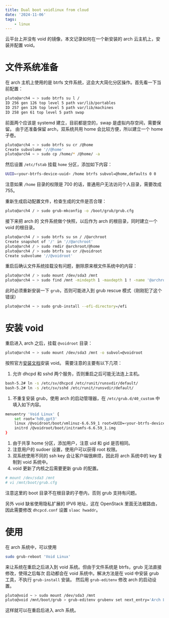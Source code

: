 ```yaml
---
title: Dual boot voidlinux from cloud
date: '2024-11-06'
tags:
    - linux
---
```


云平台上并没有 void 的镜像，本文记录如何在一个新安装的 arch 云主机上，安装并配置 void。

<!--more-->

# 文件系统准备

在 arch 主机上使用的是 btrfs 文件系统，这会大大简化分区操作。首先看一下当前配置：

```bash
pluto@arch4 ~ > sudo btrfs su l /
ID 256 gen 126 top level 5 path var/lib/portables
ID 257 gen 126 top level 5 path var/lib/machines
ID 258 gen 61 top level 5 path swap
```

前面两个应该是 systemd 建立，目前都是空的，swap 是虚拟内存空间，需要保留。
由于还准备保留 arch，双系统共用 home 会比较方便，所以建立一个 home 子卷。

```bash
pluto@arch4 ~ > sudo btrfs su cr /@home
Create subvolume '//@home'
pluto@arch4 ~ > sudo cp /home/* /@home/ -a
```

然后设置 `/etc/fstab` 挂载 `home` 分区，添加如下内容：

```bash
UUID=<your-btrfs-device-uuid> /home btrfs subvol=@home,defaults 0 0
```

注意如果 `/home` 目录的权限是 700 的话，普通用户无法访问个人目录，需要改成 755。

重新生成启动配置文件，检查生成的文件是否合理：

```bash
pluto@arch4 / > sudo grub-mkconfig -o /boot/grub/grub.cfg
```

接下来把 arch 的 文件系统做个快照，以后作为 arch 的根目录，同时建立一个 void 的根目录。

```bash
pluto@arch4 / > sudo btrfs su sn / /@archroot
Create snapshot of '/' in '//@archroot'
pluto@arch4 / > sudo rmdir @archroot/@home
pluto@arch4 / > sudo btrfs su cr /@voidroot
Create subvolume '//@voidroot'
```

重启后确认文件系统挂载没有问题，删除原来根文件系统中的内容：

```bash
pluto@arch4 / > sudo mount /dev/sda3 /mnt
pluto@arch4 ~ > sudo find /mnt -mindepth 1 -maxdepth 1 ! -name '@archroot' ! -name '@home' ! -name '@voidroot ! -name swap -exec rm -rf {} +
```

此时必须重新安装一下 `grub`，否则可能进入到 grub rescue 模式（刚刚犯了这个错误）

```bash
pluto@arch4 ~ > sudo grub-install --efi-directory=/efi
```

# 安装 void

重启进入 arch 之后，挂载 `@voidroot` 目录：

```bash
pluto@arch4 ~ > sudo mount /dev/sda3 /mnt -o subvol=@voidroot
```

按照官方[安装文档](https://docs.voidlinux.org/installation/guides/chroot.html)安装 void。
需要注意的主要有以下几项：

1. 允许 dhcpd 和 sshd 两个服务，否则重启之后可能无法连上主机。

```bash
bash-5.2# ln -s /etc/sv/dhcpcd /etc/runit/runsvdir/default/
bash-5.2# ln -s /etc/sv/sshd /etc/runit/runsvdir/default/
```

1. 不重复安装 grub，使用 arch 的启动管理器，在 `/etc/grub.d/40_custom` 中
填入如下内容。

```bash
menuentry 'Void Linux' {
    set root='hd0,gpt3'
    linux /@voidroot/boot/vmlinuz-6.6.59_1 root=UUID=<your-btrfs-device-uuid> rw rootflags=subvol=@voidroot  loglevel=3 quiet console=tty0 console=ttyS0,115200
    initrd /@voidroot/boot/initramfs-6.6.59_1.img
}
```

1. 由于共享 home 分区，添加用户，注意 uid 和 gid 是否相同。
1. 注意用户的 sudoer 设置，使用户可以获得 root 权限。
1. 双系统使用不同的 ssh key 会让客户端很麻烦，因此将 arch 系统中的 key 复制到 void 系统中。
1. void 更新了内核之后需要更新 grub 的配置。

```bash
# mount /dev/sda3 /mnt
# vi /mnt/boot/grub.cfg
```
注意这里的 boot 目录不在根目录的子卷内，否则 grub 支持有问题。

另外 void 缺省使用隐私扩展的 IPV6 地址，这在 OpenStack 里面无法被路由，因此需要修改 `dhcpcd.conf`
设置 `slaac hwaddr`。

# 使用

在 arch 系统中，可以使用

```bash
sudo grub-reboot 'Void Linux'
```

来让系统在重启之后进入到 void 系统。但由于文件系统是 btrfs，grub 无法直接修改，使得之后每次
启动都会在 void 系统中。解决方法是在 void 中安装 grub 工具，不执行 `grub-install` 安装。
然后用 `grub-editenv` 修改 arch 的启动设置。

```bash
pluto@void ~ > sudo mount /dev/sda3 /mnt
pluto@void /mnt/boot/grub > grub-editenv grubenv set next_entry='Arch Linux'
```

这样就可以在重启后进入 arch 系统。
